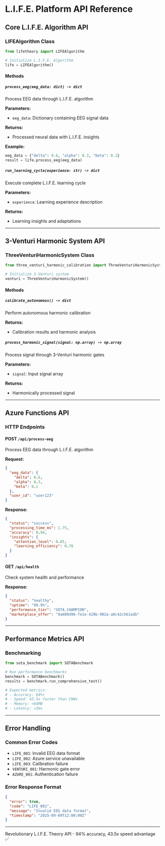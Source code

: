 # L.I.F.E. Platform API Reference

## Core L.I.F.E. Algorithm API

### LIFEAlgorithm Class

```python
from lifetheory import LIFEAlgorithm

# Initialize L.I.F.E. Algorithm
life = LIFEAlgorithm()
```

#### Methods

##### `process_eeg(eeg_data: dict) -> dict`
Process EEG data through L.I.F.E. algorithm

**Parameters:**
- `eeg_data`: Dictionary containing EEG signal data

**Returns:**
- Processed neural data with L.I.F.E. insights

**Example:**
```python
eeg_data = {"delta": 0.6, "alpha": 0.3, "beta": 0.1}
result = life.process_eeg(eeg_data)
```

##### `run_learning_cycle(experience: str) -> dict`
Execute complete L.I.F.E. learning cycle

**Parameters:**
- `experience`: Learning experience description

**Returns:**
- Learning insights and adaptations

---

## 3-Venturi Harmonic System API

### ThreeVenturiHarmonicSystem Class

```python
from three_venturi_harmonic_calibration import ThreeVenturiHarmonicSystem

# Initialize 3-Venturi system
venturi = ThreeVenturiHarmonicSystem()
```

#### Methods

##### `calibrate_autonomous() -> dict`
Perform autonomous harmonic calibration

**Returns:**
- Calibration results and harmonic analysis

##### `process_harmonic_signal(signal: np.array) -> np.array`
Process signal through 3-Venturi harmonic gates

**Parameters:**
- `signal`: Input signal array

**Returns:**
- Harmonically processed signal

---

## Azure Functions API

### HTTP Endpoints

#### POST `/api/process-eeg`
Process EEG data through L.I.F.E. algorithm

**Request:**
```json
{
  "eeg_data": {
    "delta": 0.6,
    "alpha": 0.3,
    "beta": 0.1
  },
  "user_id": "user123"
}
```

**Response:**
```json
{
  "status": "success",
  "processing_time_ms": 1.75,
  "accuracy": 0.94,
  "insights": {
    "attention_level": 0.85,
    "learning_efficiency": 0.78
  }
}
```

#### GET `/api/health`
Check system health and performance

**Response:**
```json
{
  "status": "healthy",
  "uptime": "99.9%",
  "performance_tier": "SOTA_CHAMPION",
  "marketplace_offer": "9a600d96-fe1e-420b-902a-a0c42c561adb"
}
```

---

## Performance Metrics API

### Benchmarking

```python
from sota_benchmark import SOTABenchmark

# Run performance benchmarks
benchmark = SOTABenchmark()
results = benchmark.run_comprehensive_test()

# Expected metrics:
# - Accuracy: 94%+
# - Speed: 43.5x faster than CNNs  
# - Memory: <64MB
# - Latency: <3ms
```

---

## Error Handling

### Common Error Codes

- `LIFE_001`: Invalid EEG data format
- `LIFE_002`: Azure service unavailable  
- `LIFE_003`: Calibration failure
- `VENTURI_001`: Harmonic gate error
- `AZURE_001`: Authentication failure

### Error Response Format

```json
{
  "error": true,
  "code": "LIFE_001",
  "message": "Invalid EEG data format",
  "timestamp": "2025-09-09T12:00:00Z"
}
```

---

Revolutionary L.I.F.E. Theory API - 94% accuracy, 43.5x speed advantage ✅
